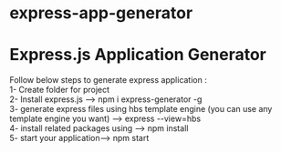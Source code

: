 # express-app-generator
<h1>Express.js Application Generator </h1>
<p>
Follow below steps to generate express application : <br/>
1- Create folder for project<br/>
2- Install express.js --> npm i express-generator -g <br/>
3- generate express files using hbs template engine (you can use any template engine you want) --> express --view=hbs <br/>
4- install related packages using --> npm install <br/>
5- start your application--> npm start<br/>
</p>
